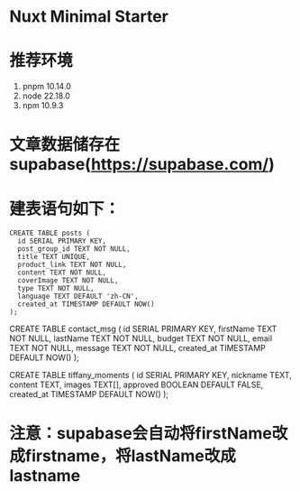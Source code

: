# Nuxt Minimal Starter

# 推荐环境
1. pnpm 10.14.0
2. node 22.18.0
3. npm 10.9.3

# 文章数据储存在supabase(https://supabase.com/)
# 建表语句如下：
```
CREATE TABLE posts (
  id SERIAL PRIMARY KEY,
  post_group_id TEXT NOT NULL,
  title TEXT UNIQUE,
  product_link TEXT NOT NULL,
  content TEXT NOT NULL,
  coverImage TEXT NOT NULL,
  type TEXT NOT NULL,
  language TEXT DEFAULT 'zh-CN',
  created_at TIMESTAMP DEFAULT NOW()
);
```

CREATE TABLE contact_msg (
 id SERIAL PRIMARY KEY,
 firstName TEXT NOT NULL,
 lastName TEXT NOT NULL,
 budget TEXT NOT NULL,
 email TEXT NOT NULL,
 message TEXT NOT NULL,
 created_at TIMESTAMP DEFAULT NOW()
);

CREATE TABLE tiffany_moments (
 id SERIAL PRIMARY KEY,
 nickname TEXT,
 content TEXT,
 images TEXT[],
 approved BOOLEAN DEFAULT FALSE,
 created_at TIMESTAMP DEFAULT NOW()
);
# 注意：supabase会自动将firstName改成firstname，将lastName改成lastname